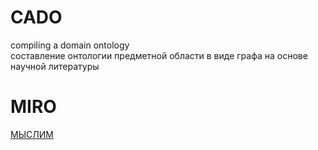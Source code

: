 # CADO
compiling a domain ontology <br>
составление онтологии предметной области в виде графа на основе научной литературы 
# MIRO
[МЫСЛИМ](https://miro.com/app/board/uXjVMhY5flk=)

